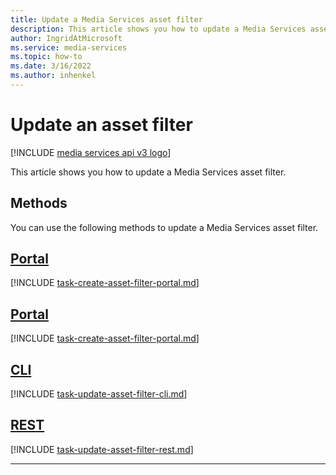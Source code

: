```yaml
---
title: Update a Media Services asset filter
description: This article shows you how to update a Media Services asset filter.
author: IngridAtMicrosoft
ms.service: media-services
ms.topic: how-to
ms.date: 3/16/2022
ms.author: inhenkel
---
```


# Update an asset filter

[!INCLUDE [media services api v3 logo](./includes/v3-hr.md)]

This article shows you how to update a Media Services asset filter.

## Methods

You can use the following methods to update a Media Services asset filter.

## [Portal](#tab/portal/)

[!INCLUDE [task-create-asset-filter-portal.md](./includes/task-create-asset-filter-portal.md)]

## [Portal](#tab/portal/)

[!INCLUDE [task-create-asset-filter-portal.md](./includes/task-create-asset-filter-portal.md)]

## [CLI](#tab/cli/)

[!INCLUDE [task-update-asset-filter-cli.md](./includes/task-update-asset-filter-cli.md)]

## [REST](#tab/rest/)

[!INCLUDE [task-update-asset-filter-rest.md](./includes/task-update-asset-filter-rest.md)]

---
